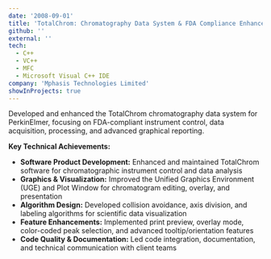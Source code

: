 ```yaml
---
date: '2008-09-01'
title: 'TotalChrom: Chromatography Data System & FDA Compliance Enhancements'
github: ''
external: ''
tech:
  - C++
  - VC++
  - MFC
  - Microsoft Visual C++ IDE
company: 'Mphasis Technologies Limited'
showInProjects: true
---
```


Developed and enhanced the TotalChrom chromatography data system for PerkinElmer, focusing on FDA-compliant instrument control, data acquisition, processing, and advanced graphical reporting.

**Key Technical Achievements:**

- **Software Product Development:** Enhanced and maintained TotalChrom software for chromatographic instrument control and data analysis
- **Graphics & Visualization:** Improved the Unified Graphics Environment (UGE) and Plot Window for chromatogram editing, overlay, and presentation
- **Algorithm Design:** Developed collision avoidance, axis division, and labeling algorithms for scientific data visualization
- **Feature Enhancements:** Implemented print preview, overlay mode, color-coded peak selection, and advanced tooltip/orientation features
- **Code Quality & Documentation:** Led code integration, documentation, and technical communication with client teams

